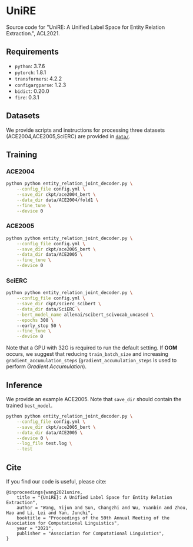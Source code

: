 # UniRE
Source code for "UniRE: A Unified Label Space for Entity Relation Extraction.", ACL2021.

## Requirements
* `python`: 3.7.6
* `pytorch`: 1.8.1
* `transformers`: 4.2.2
* `configargparse`: 1.2.3
* `bidict`: 0.20.0
* `fire`: 0.3.1

## Datasets
We provide scripts and instructions for processing three datasets (ACE2004,ACE2005,SciERC) are provided in [`data/`](https://github.com/Receiling/UniRE/data).

## Training
### ACE2004
```bash
python python entity_relation_joint_decoder.py \
    --config_file config.yml \
    --save_dir ckpt/ace2004_bert \
    --data_dir data/ACE2004/fold1 \
    --fine_tune \
    --device 0
```

### ACE2005
```bash
python python entity_relation_joint_decoder.py \
    --config_file config.yml \
    --save_dir ckpt/ace2005_bert \
    --data_dir data/ACE2005 \
    --fine_tune \
    --device 0
```

### SciERC
```bash
python python entity_relation_joint_decoder.py \
    --config_file config.yml \
    --save_dir ckpt/scierc_scibert \
    --data_dir data/SciERC \
    --bert_model_name allenai/scibert_scivocab_uncased \
    --epochs 300 \ 
    --early_stop 50 \
    --fine_tune \
    --device 0
```

Note that a GPU with 32G is required to run the default setting. 
If **OOM** occurs, we suggest that reducing `train_batch_size` and increasing `gradient_accumulation_steps` (`gradient_accumulation_steps` is used to perform *Gradient Accumulation*). 

## Inference
We provide an example ACE2005. 
Note that `save_dir` should contain the trained `best_model`.
```bash
python python entity_relation_joint_decoder.py \
    --config_file config.yml \
    --save_dir ckpt/ace2005_bert \
    --data_dir data/ACE2005 \
    --device 0 \
    --log_file test.log \
    --test
```

## Cite
If you find our code is useful, please cite:
```
@inproceedings{wang2021unire,
    title = "{UniRE}: A Unified Label Space for Entity Relation Extraction",
    author = "Wang, Yijun and Sun, Changzhi and Wu, Yuanbin and Zhou, Hao and Li, Lei and Yan, Junchi",
    booktitle = "Proceedings of the 59th Annual Meeting of the Association for Computational Linguistics",
    year = "2021",
    publisher = "Association for Computational Linguistics",
}
```
